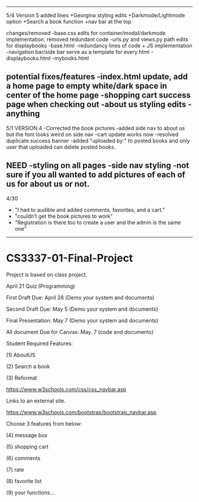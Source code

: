 ---------------------------------------------------------------------------------------------
5/4
Version 5
added lines
+Georgina styling edits
+Darkmode/Lightmode option
+Search a book function
+nav bar at the top

changes/removed
-base.css edits for container/modal/darkmode implementation. removed redundant code
-urls.py and views.py path edits for displaybooks
-base.html -redundancy lines of code + JS implementation -navigation bar/side bar serve as a template for every html
-displaybooks.html
-mybooks.html

potential fixes/features
-index.html update, add a home page to empty white/dark space in center of the home page
-shopping cart success page when checking out
-about us styling edits
-anything
---------------------------------------------------------------------------------------------
5/1
VERSION 4
-Corrected the book pictures
-added side nav to about us but the font looks weird on side nav
-cart update works now
-resolved duplicate success banner
-added "uploaded by:" to posted books and only user that uploaded can delete posted books.

NEED
-styling on all pages
-side nav styling
-not sure if you all wanted to add pictures of each of us for about us or not.
---------------------------------------------------------------------------------------------
4/30

- "I had to audible and added comments, favorites, and a cart." 
- "couldn’t get the book pictures to work"
- "Registration is there too to create a user and the admin is the same one"

----------------------------------------------------------------------------------------------

# CS3337-01-Final-Project
Project is based on class project.

April 21 Quiz (Programming)

First Draft Due:  April 28    (Demo your system and documents)     

Second Draft Due:   May 5   (Demo your system and documents)                 

Final Presentation:   May 7   (Demo your system and documents)                                                   

All document Due for Canvas:    May. 7 (code and documents)                 

Student Required Features:

(1) AboutUS

(2) Search a book

(3) Reformat

https://www.w3schools.com/css/css_navbar.asp

Links to an external site.

https://www.w3schools.com/bootstrap/bootstrap_navbar.asp

 

Choose 3 features from below:

(4) message box

(5) shopping cart

(6) comments

(7) rate

(8) favorite list

(9) your functions...

